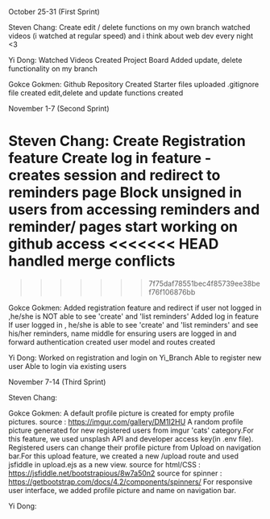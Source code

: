 October 25-31 (First Sprint)

Steven Chang:
Create edit / delete functions on my own branch
watched videos (i watched at regular speed)
and i think about web dev every night <3

Yi Dong:
Watched Videos
Created Project Board
Added update, delete functionality on my branch

Gokce Gokmen:
Github Repository Created
Starter files uploaded
.gitignore file created
edit,delete and update functions created


November 1-7 (Second Sprint)

Steven Chang:
Create Registration feature 
Create log in feature - creates session and redirect to reminders page
Block unsigned in users from accessing reminders and reminder/ pages
start working on github access
<<<<<<< HEAD
handled merge conflicts
=======
>>>>>>> 7f75daf78551bec4f85739ee38bef76f106876bb

Gokce Gokmen:
Added registration feature and redirect
if user not logged in ,he/she is NOT able to see 'create' and 'list reminders'
Added log in feature
If user logged in , he/she is able to see 'create' and 'list reminders' and see his/her reminders, name
middle for ensuring users are logged in and forward authentication created
user model and routes created

Yi Dong:
Worked on registration and login on Yi_Branch
Able to register new user
Able to login via existing users


November 7-14 (Third Sprint)

Steven Chang:

Gokce Gokmen:
A default profile picture is created for empty profile pictures. source : https://imgur.com/gallery/DM1I2HU
A random profile picture generated for new registered users from imgur 'cats' category.For this feature, we used unsplash API and developer access key(in .env file).
Registered users can change their profile picture from Upload on navigation bar.For this upload feature, we created a new /upload route and used jsfiddle in upload.ejs as a new view.
source for html/CSS : https://jsfiddle.net/bootstrapious/8w7a50n2
source for spinner : https://getbootstrap.com/docs/4.2/components/spinners/
For responsive user interface, we added profile picture and name on navigation bar.

Yi Dong: